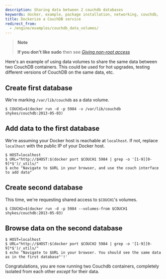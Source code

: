 ```yaml
---
description: Sharing data between 2 couchdb databases
keywords: docker, example, package installation, networking, couchdb,  data volumes
title: Dockerize a CouchDB service
redirect_from:
  - /engine/examples/couchdb_data_volumes/
---
```


> **Note**
>
> **If you don't like sudo** then see [*Giving non-root access*](../engine/install/linux-postinstall.md#manage-docker-as-a-non-root-user)

Here's an example of using data volumes to share the same data between
two CouchDB containers. This could be used for hot upgrades, testing
different versions of CouchDB on the same data, etc.

## Create first database

We're marking `/var/lib/couchdb` as a data volume.

```console
$ COUCH1=$(docker run -d -p 5984 -v /var/lib/couchdb shykes/couchdb:2013-05-03)
```

## Add data to the first database

We're assuming your Docker host is reachable at `localhost`. If not,
replace `localhost` with the public IP of your Docker host.

```console
$ HOST=localhost
$ URL="http://$HOST:$(docker port $COUCH1 5984 | grep -o '[1-9][0-9]*$')/_utils/"
$ echo "Navigate to $URL in your browser, and use the couch interface to add data"
```

## Create second database

This time, we're requesting shared access to `$COUCH1`'s volumes.

```console
$ COUCH2=$(docker run -d -p 5984 --volumes-from $COUCH1 shykes/couchdb:2013-05-03)
```

## Browse data on the second database

```console
$ HOST=localhost
$ URL="http://$HOST:$(docker port $COUCH2 5984 | grep -o '[1-9][0-9]*$')/_utils/"
$ echo "Navigate to $URL in your browser. You should see the same data as in the first database"'!'
```

Congratulations, you are now running two Couchdb containers, completely
isolated from each other *except* for their data.
